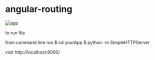 # angular-routing

![app](http://i.imgur.com/C9hKuDC.png)


to run file

from command line run 
$ cd yourApp
$ python -m SimpleHTTPServer

visit http://localhost:8000/

